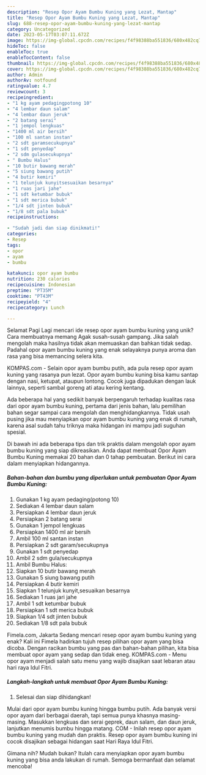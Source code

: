 ```yaml
---
description: "Resep Opor Ayam Bumbu Kuning yang Lezat, Mantap"
title: "Resep Opor Ayam Bumbu Kuning yang Lezat, Mantap"
slug: 688-resep-opor-ayam-bumbu-kuning-yang-lezat-mantap
category: Uncategorized
date: 2023-05-17T03:07:11.672Z
image: https://img-global.cpcdn.com/recipes/f4f98388ba551836/680x482cq70/opor-ayam-bumbu-kuning-foto-resep-utama.jpg
hideToc: false
enableToc: true
enableTocContent: false
thumbnail: https://img-global.cpcdn.com/recipes/f4f98388ba551836/680x482cq70/opor-ayam-bumbu-kuning-foto-resep-utama.jpg
cover: https://img-global.cpcdn.com/recipes/f4f98388ba551836/680x482cq70/opor-ayam-bumbu-kuning-foto-resep-utama.jpg
author: Admin
authorAv: notfound
ratingvalue: 4.7
reviewcount: 3
recipeingredient:
- "1 kg ayam pedagingpotong 10"
- "4 lembar daun salam"
- "4 lembar daun jeruk"
- "2 batang serai"
- "1 jempol lengkuas"
- "1400 ml air bersih"
- "100 ml santan instan"
- "2 sdt garamsecukupnya"
- "1 sdt penyedap"
- "2 sdm gulasecukupnya"
- " Bumbu Halus"
- "10 butir bawang merah"
- "5 siung bawang putih"
- "4 butir kemiri"
- "1 telunjuk kunyitsesuaikan besarnya"
- "1 ruas jari jahe"
- "1 sdt ketumbar bubuk"
- "1 sdt merica bubuk"
- "1/4 sdt jinten bubuk"
- "1/8 sdt pala bubuk"
recipeinstructions:

- "Sudah jadi dan siap dinikmati!"
categories:
- Resep
tags:
- opor
- ayam
- bumbu

katakunci: opor ayam bumbu 
nutrition: 230 calories
recipecuisine: Indonesian
preptime: "PT35M"
cooktime: "PT43M"
recipeyield: "4"
recipecategory: Lunch

---
```



Selamat Pagi Lagi mencari ide resep opor ayam bumbu kuning yang unik? Cara membuatnya memang Agak susah-susah gampang. Jika salah mengolah maka hasilnya tidak akan memuaskan dan bahkan tidak sedap. Padahal opor ayam bumbu kuning yang enak selayaknya punya aroma dan rasa yang bisa memancing selera kita.


KOMPAS.com - Selain opor ayam bumbu putih, ada pula resep opor ayam kuning yang rasanya pun lezat. Opor ayam bumbu kuning bisa kamu santap dengan nasi, ketupat, ataupun lontong. Cocok juga dipadukan dengan lauk lainnya, seperti sambal goreng ati atau kering kentang.

Ada beberapa hal yang sedikit banyak berpengaruh terhadap kualitas rasa dari opor ayam bumbu kuning, pertama dari jenis bahan, lalu pemilihan bahan segar sampai cara mengolah dan menghidangkannya. Tidak usah pusing jika mau menyiapkan opor ayam bumbu kuning yang enak di rumah, karena asal sudah tahu triknya maka hidangan ini mampu jadi suguhan spesial.


Di bawah ini ada beberapa tips dan trik praktis dalam mengolah opor ayam bumbu kuning yang siap dikreasikan. Anda dapat membuat Opor Ayam Bumbu Kuning memakai 20 bahan dan 0 tahap pembuatan. Berikut ini cara dalam menyiapkan hidangannya.

<!--inarticleads1-->

##### Bahan-bahan dan bumbu yang diperlukan untuk pembuatan Opor Ayam Bumbu Kuning:

1. Gunakan 1 kg ayam pedaging(potong 10)
1. Sediakan 4 lembar daun salam
1. Persiapkan 4 lembar daun jeruk
1. Persiapkan 2 batang serai
1. Gunakan 1 jempol lengkuas
1. Persiapkan 1400 ml air bersih
1. Ambil 100 ml santan instan
1. Persiapkan 2 sdt garam/secukupnya
1. Gunakan 1 sdt penyedap
1. Ambil 2 sdm gula/secukupnya
1. Ambil  Bumbu Halus:
1. Siapkan 10 butir bawang merah
1. Gunakan 5 siung bawang putih
1. Persiapkan 4 butir kemiri
1. Siapkan 1 telunjuk kunyit,sesuaikan besarnya
1. Sediakan 1 ruas jari jahe
1. Ambil 1 sdt ketumbar bubuk
1. Persiapkan 1 sdt merica bubuk
1. Siapkan 1/4 sdt jinten bubuk
1. Sediakan 1/8 sdt pala bubuk


Fimela.com, Jakarta Sedang mencari resep opor ayam bumbu kuning yang enak? Kali ini Fimela hadirkan tujuh resep pilihan opor ayam yang bisa dicoba. Dengan racikan bumbu yang pas dan bahan-bahan pilihan, kita bisa membuat opor ayam yang sedap dan tidak eneg. KOMPAS.com - Menu opor ayam menjadi salah satu menu yang wajib disajikan saat lebaran atau hari raya Idul Fitri. 

<!--inarticleads2-->

##### Langkah-langkah untuk membuat Opor Ayam Bumbu Kuning:


1. Selesai dan siap dihidangkan!

Mulai dari opor ayam bumbu kuning hingga bumbu putih. Ada banyak versi opor ayam dari berbagai daerah, tapi semua punya khasnya masing-masing. Masukkan lengkuas dan serai geprek, daun salam, dan daun jeruk, lanjutkan menumis bumbu hingga matang. COM - Inilah resep opor ayam bumbu kuning yang mudah dan praktis. Resep opor ayam bumbu kuning ini cocok disajikan sebagai hidangan saat Hari Raya Idul Fitri. 

Gimana nih? Mudah bukan? Itulah cara menyiapkan opor ayam bumbu kuning yang bisa anda lakukan di rumah. Semoga bermanfaat dan selamat mencoba!
